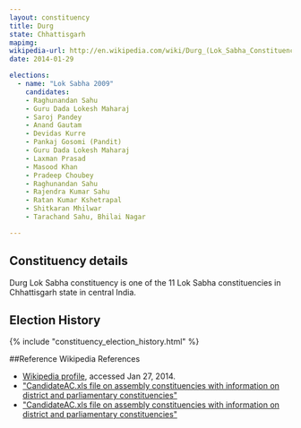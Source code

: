 ```yaml
---
layout: constituency
title: Durg
state: Chhattisgarh
mapimg: 
wikipedia-url: http://en.wikipedia.com/wiki/Durg_(Lok_Sabha_Constituency)
date: 2014-01-29

elections: 
  - name: "Lok Sabha 2009"
    candidates: 
    - Raghunandan Sahu 
    - Guru Dada Lokesh Maharaj 
    - Saroj Pandey 
    - Anand Gautam 
    - Devidas Kurre 
    - Pankaj Gosomi (Pandit) 
    - Guru Dada Lokesh Maharaj 
    - Laxman Prasad 
    - Masood Khan 
    - Pradeep Choubey 
    - Raghunandan Sahu 
    - Rajendra Kumar Sahu 
    - Ratan Kumar Kshetrapal 
    - Shitkaran Mhilwar 
    - Tarachand Sahu, Bhilai Nagar 

---
```

## Constituency details
Durg Lok Sabha constituency is one of the 11 Lok Sabha constituencies in Chhattisgarh state in central India.




## Election History
{% include "constituency_election_history.html" %}

##Reference
Wikipedia References
- [Wikipedia profile]({{page.profile.wikipedia}}), accessed Jan 27, 2014.
- ["CandidateAC.xls file on assembly constituencies with information on district and parliamentary constituencies"][wiki1]
- ["CandidateAC.xls file on assembly constituencies with information on district and parliamentary constituencies"][wiki2]

[wiki1]: http://genesys.eci.gov.in/fullcandidatelist/uireports.aspx
[wiki2]: http://www.delimitation-india.com/Final_Publications/Chhattisgarh/Chhattisgarh.pdf
